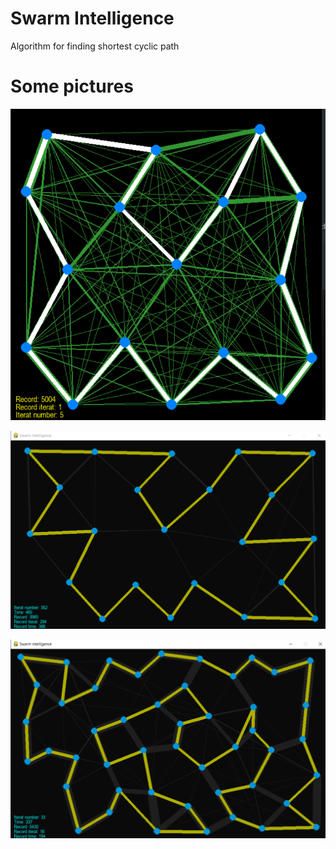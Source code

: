 # Swarm Intelligence

Algorithm for finding shortest cyclic path

# Some pictures

![Pic](/Снимок.PNG)

![Pic](/Снимок2.PNG)

![Pic](/Снимок3.PNG)
